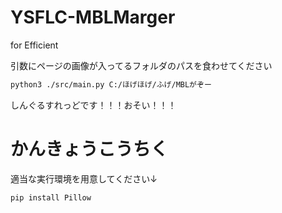 # YSFLC-MBLMarger
for Efficient

引数にページの画像が入ってるフォルダのパスを食わせてください
```bash
python3 ./src/main.py C:/ほげほげ/ふげ/MBLがぞー
```
しんぐるすれっどです！！！おそい！！！

# かんきょうこうちく
適当な実行環境を用意してください↓
```bash
pip install Pillow
```
